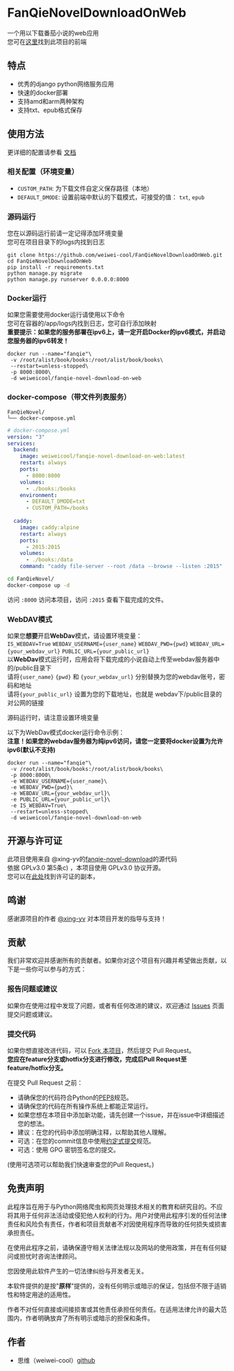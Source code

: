 # FanQieNovelDownloadOnWeb
一个用以下载番茄小说的web应用  
您可在[这里](https://github.com/weiwei-cool/FanQieNovelDownloadOnWebUI)找到此项目的前端

## 特点

 - 优秀的django python网络服务应用
 - 快速的docker部署
 - 支持amd和arm两种架构
 - 支持txt、epub格式保存

## 使用方法
更详细的配置请参看 [文档](https://fanqie-wiki.flystudiokey.cn/#/quicklystart)
### 相关配置（环境变量）
- `CUSTOM_PATH`: 为下载文件自定义保存路径（本地）
- `DEFAULT_DMODE`: 设置前端中默认的下载模式，可接受的值： `txt`, `epub`


### 源码运行
您在以源码运行前请一定记得添加环境变量  
您可在项目目录下的logs内找到日志  
```shell
git clone https://github.com/weiwei-cool/FanQieNovelDownloadOnWeb.git
cd FanQieNovelDownloadOnWeb
pip install -r requirements.txt
python manage.py migrate
python manage.py runserver 0.0.0.0:8000
```
### Docker运行

如果您需要使用docker运行请使用以下命令  
您可在容器的/app/logs内找到日志，您可自行添加映射  
**重要提示：如果您的服务部署在ipv6上，请一定开启Docker的ipv6模式，并启动您服务器的ipv6转发！**  

```shell
docker run --name="fanqie"\
 -v /root/alist/book/books:/root/alist/book/books\
 --restart=unless-stopped\
 -p 8000:8000\
 -d weiweicool/fanqie-novel-download-on-web
```

### docker-compose（带文件列表服务）

```
FanQieNovel/
└── docker-compose.yml
```

```yaml
# docker-compose.yml
version: "3"
services:
  backend:
    image: weiweicool/fanqie-novel-download-on-web:latest
    restart: always
    ports:
      - 8000:8000
    volumes:
      - ./books:/books
    environment:
      - DEFAULT_DMODE=txt
      - CUSTOM_PATH=/books
  
  caddy:
    image: caddy:alpine
    restart: always
    ports:
      - 2015:2015
    volumes:
      - ./books:/data
    command: "caddy file-server --root /data --browse --listen :2015"
```

```bash
cd FanQieNovel/
docker-compose up -d
```

访问 `:8000` 访问本项目，访问 `:2015` 查看下载完成的文件。

### WebDAV模式
如果您**想要**开启**WebDav**模式，请设置环境变量：  
`IS_WEBDAV=True` `WEBDAV_USERNAME={user_name}` `WEBDAV_PWD={pwd}` `WEBDAV_URL={your_webdav_url}`  `PUBLIC_URL={your_public_url}`  
以**WebDav**模式运行时，应用会将下载完成的小说自动上传至webdav服务器中的/public目录下   
请将`{user_name}` `{pwd}` 和 `{your_webdav_url}` 分别替换为您的webdav账号，密码和地址  
请将`{your_public_url}` 设置为您的下载地址，也就是 webdav下/public目录的对公网的链接  

源码运行时，请注意设置环境变量  

以下为WebDav模式docker运行命令示例：  
**注意！如果您的webdav服务器为纯ipv6访问，请您一定要将docker设置为允许ipv6(默认不支持)**  

```shell
docker run --name="fanqie"\
 -v /root/alist/book/books:/root/alist/book/books\
 -p 8000:8000\
 -e WEBDAV_USERNAME={user_name}\
 -e WEBDAV_PWD={pwd}\
 -e WEBDAV_URL={your_webdav_url}\
 -e PUBLIC_URL={your_public_url}\
 -e IS_WEBDAV=True\
 --restart=unless-stopped\
 -d weiweicool/fanqie-novel-download-on-web
```


## 开源与许可证
此项目使用来自 @xing-yv的[fanqie-novel-download](https://github.com/xing-yv/fanqie-novel-download)的源代码  
依据 GPLv3.0 第5条c) ，本项目使用 GPLv3.0 协议开源。  
您可以在[此处](https://www.gnu.org/licenses/gpl-3.0.html)找到许可证的副本， 

## 鸣谢
感谢源项目的作者 [@xing-yv](https://github.com/xing-yv) 对本项目开发的指导与支持！

## 贡献

我们非常欢迎并感谢所有的贡献者。如果你对这个项目有兴趣并希望做出贡献，以下是一些你可以参与的方式：

### 报告问题或建议

如果你在使用过程中发现了问题，或者有任何改进的建议，欢迎通过 [Issues](https://github.com/weiwei-cool/FanQieNovelDownloadOnWeb/issues) 页面提交问题或建议。

### 提交代码

如果你想直接改进代码，可以 [Fork 本项目](https://github.com/weiwei-cool/FanQieNovelDownloadOnWeb/fork)，然后提交 Pull Request。  
**您应在feature分支或hotfix分支进行修改，完成后Pull Request至feature/hotfix分支。**

在提交 Pull Request 之前：

- 请确保您的代码符合Python的[PEP8](https://www.python.org/dev/peps/pep-0008/)规范。
- 请确保您的代码在所有操作系统上都能正常运行。
- 如果您想在本项目中添加新功能，请先创建一个issue，并在issue中详细描述您的想法。
- 建议：在您的代码中添加明确注释，以帮助其他人理解。
- 可选：在您的commit信息中使用[约定式提交](https://www.conventionalcommits.org/zh-hans/v1.0.0/)规范。
- 可选：使用 GPG 密钥签名您的提交。  

(使用可选项可以帮助我们快速审查您的Pull Request。)

## 免责声明
此程序旨在用于与Python网络爬虫和网页处理技术相关的教育和研究目的。不应将其用于任何非法活动或侵犯他人权利的行为。用户对使用此程序引发的任何法律责任和风险负有责任，作者和项目贡献者不对因使用程序而导致的任何损失或损害承担责任。

在使用此程序之前，请确保遵守相关法律法规以及网站的使用政策，并在有任何疑问或担忧时咨询法律顾问。

您因使用此软件产生的一切法律纠纷与开发者无关。

本软件提供的是按"**原样**"提供的，没有任何明示或暗示的保证，包括但不限于适销性和特定用途的适用性。

作者不对任何直接或间接损害或其他责任承担任何责任。在适用法律允许的最大范围内，作者明确放弃了所有明示或暗示的担保和条件。


## 作者

 - 思维（weiwei-cool）[github](https://github.com/weiwei-cool)

